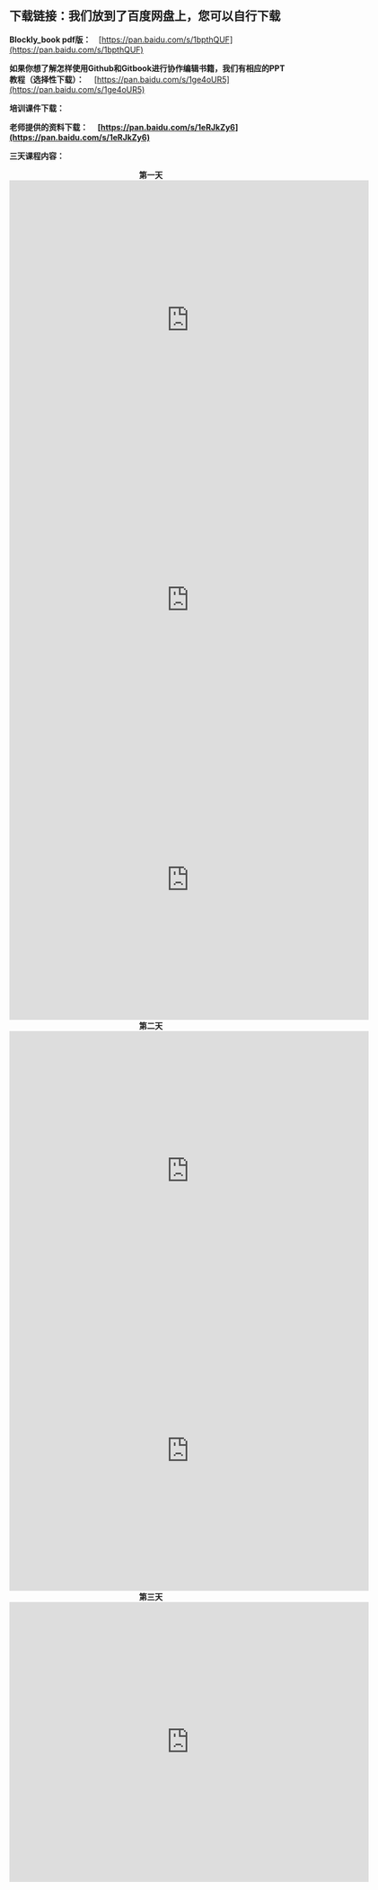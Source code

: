 ## 下载链接：我们放到了百度网盘上，您可以自行下载


<strong>Blockly_book pdf版：</strong>&emsp;[https://pan.baidu.com/s/1bpthQUF](https://pan.baidu.com/s/1bpthQUF)

<strong>如果你想了解怎样使用Github和Gitbook进行协作编辑书籍，我们有相应的PPT教程（选择性下载）：</strong>&emsp;
[https://pan.baidu.com/s/1ge4oUR5](https://pan.baidu.com/s/1ge4oUR5)

<strong>培训课件下载：<strong>

<strong>老师提供的资料下载：<strong>&emsp;
[https://pan.baidu.com/s/1eRJkZy6](https://pan.baidu.com/s/1eRJkZy6)

<strong>三天课程内容：</strong><br>
<center>第一天</center>
<center><iframe frameborder="0" width="640" height="498" src="https://v.qq.com/iframe/player.html?vid=i05098fww2f&tiny=0&auto=0" allowfullscreen></iframe></center>
<center><iframe frameborder="0" width="640" height="498" src="https://v.qq.com/iframe/player.html?vid=s0509cu0nzd&tiny=0&auto=0" allowfullscreen></iframe></center>
<center><iframe frameborder="0" width="640" height="498" src="https://v.qq.com/iframe/player.html?vid=b0509ou9phw&tiny=0&auto=0" allowfullscreen></iframe></center>
<strong><center>第二天</center></strong>
<center><iframe frameborder="0" width="640" height="498" src="https://v.qq.com/iframe/player.html?vid=c0509v4qg77&tiny=0&auto=0" allowfullscreen></iframe><strong></center></strong>
<center><iframe frameborder="0" width="640" height="498" src="https://v.qq.com/iframe/player.html?vid=d05095ih75a&tiny=0&auto=0" allowfullscreen></iframe></center>
<strong><center>第三天</center></strong>
<center><iframe frameborder="0" width="640" height="498" src="https://v.qq.com/iframe/player.html?vid=z0509jwkwbl&tiny=0&auto=0" allowfullscreen></iframe></center>